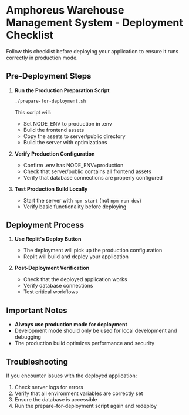 # Amphoreus Warehouse Management System - Deployment Checklist

Follow this checklist before deploying your application to ensure it runs correctly in production mode.

## Pre-Deployment Steps

1. **Run the Production Preparation Script**
   ```bash
   ./prepare-for-deployment.sh
   ```
   This script will:
   - Set NODE_ENV to production in .env
   - Build the frontend assets
   - Copy the assets to server/public directory
   - Build the server with optimizations

2. **Verify Production Configuration**
   - Confirm .env has NODE_ENV=production
   - Check that server/public contains all frontend assets
   - Verify that database connections are properly configured

3. **Test Production Build Locally**
   - Start the server with `npm start` (not `npm run dev`)
   - Verify basic functionality before deploying

## Deployment Process

1. **Use Replit's Deploy Button**
   - The deployment will pick up the production configuration
   - Replit will build and deploy your application

2. **Post-Deployment Verification**
   - Check that the deployed application works
   - Verify database connections
   - Test critical workflows

## Important Notes

- **Always use production mode for deployment**
- Development mode should only be used for local development and debugging
- The production build optimizes performance and security

## Troubleshooting

If you encounter issues with the deployed application:

1. Check server logs for errors
2. Verify that all environment variables are correctly set
3. Ensure the database is accessible
4. Run the prepare-for-deployment script again and redeploy